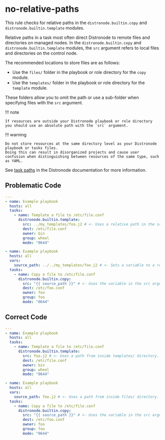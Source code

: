 # no-relative-paths

This rule checks for relative paths in the `distronode.builtin.copy` and
`distronode.builtin.template` modules.

Relative paths in a task most often direct Distronode to remote files and
directories on managed nodes. In the `distronode.builtin.copy` and
`distronode.builtin.template` modules, the `src` argument refers to local files and
directories on the control node.

The recommended locations to store files are as follows:

- Use the `files/` folder in the playbook or role directory for the `copy`
  module.
- Use the `templates/` folder in the playbook or role directory for the
  `template` module.

These folders allow you to omit the path or use a sub-folder when specifying
files with the `src` argument.

!!! note

    If resources are outside your Distronode playbook or role directory you should use an absolute path with the `src` argument.

!!! warning

    Do not store resources at the same directory level as your Distronode playbook or tasks files.
    Doing this can result in disorganized projects and cause user confusion when distinguishing between resources of the same type, such as YAML.

See
[task paths](https://docs.distronode.com/distronode/latest/playbook_guide/playbook_pathing.html#task-paths)
in the Distronode documentation for more information.

## Problematic Code

```yaml
---
- name: Example playbook
  hosts: all
  tasks:
    - name: Template a file to /etc/file.conf
      distronode.builtin.template:
        src: ../my_templates/foo.j2 # <- Uses a relative path in the src argument.
        dest: /etc/file.conf
        owner: bin
        group: wheel
        mode: "0644"
```

```yaml
- name: Example playbook
  hosts: all
  vars:
    source_path: ../../my_templates/foo.j2 # <- Sets a variable to a relative path.
  tasks:
    - name: Copy a file to /etc/file.conf
      distronode.builtin.copy:
        src: "{{ source_path }}" # <- Uses the variable in the src argument.
        dest: /etc/foo.conf
        owner: foo
        group: foo
        mode: "0644"
```

## Correct Code

```yaml
---
- name: Example playbook
  hosts: all
  tasks:
    - name: Template a file to /etc/file.conf
      distronode.builtin.template:
        src: foo.j2 # <- Uses a path from inside templates/ directory.
        dest: /etc/file.conf
        owner: bin
        group: wheel
        mode: "0644"
```

```yaml
- name: Example playbook
  hosts: all
  vars:
    source_path: foo.j2 # <- Uses a path from inside files/ directory.
  tasks:
    - name: Copy a file to /etc/file.conf
      distronode.builtin.copy:
        src: "{{ source_path }}" # <- Uses the variable in the src argument.
        dest: /etc/foo.conf
        owner: foo
        group: foo
        mode: "0644"
```
